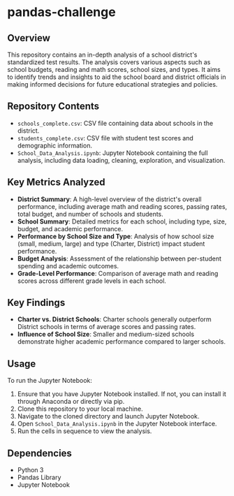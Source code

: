 # pandas-challenge

## Overview
This repository contains an in-depth analysis of a school district's standardized test results. The analysis covers various aspects such as school budgets, reading and math scores, school sizes, and types. It aims to identify trends and insights to aid the school board and district officials in making informed decisions for future educational strategies and policies.

## Repository Contents
- `schools_complete.csv`: CSV file containing data about schools in the district.
- `students_complete.csv`: CSV file with student test scores and demographic information.
- `School_Data_Analysis.ipynb`: Jupyter Notebook containing the full analysis, including data loading, cleaning, exploration, and visualization.

## Key Metrics Analyzed
- **District Summary**: A high-level overview of the district's overall performance, including average math and reading scores, passing rates, total budget, and number of schools and students.
- **School Summary**: Detailed metrics for each school, including type, size, budget, and academic performance.
- **Performance by School Size and Type**: Analysis of how school size (small, medium, large) and type (Charter, District) impact student performance.
- **Budget Analysis**: Assessment of the relationship between per-student spending and academic outcomes.
- **Grade-Level Performance**: Comparison of average math and reading scores across different grade levels in each school.

## Key Findings
- **Charter vs. District Schools**: Charter schools generally outperform District schools in terms of average scores and passing rates.
- **Influence of School Size**: Smaller and medium-sized schools demonstrate higher academic performance compared to larger schools.

## Usage
To run the Jupyter Notebook:
1. Ensure that you have Jupyter Notebook installed. If not, you can install it through Anaconda or directly via pip.
2. Clone this repository to your local machine.
3. Navigate to the cloned directory and launch Jupyter Notebook.
4. Open `School_Data_Analysis.ipynb` in the Jupyter Notebook interface.
5. Run the cells in sequence to view the analysis.

## Dependencies
- Python 3
- Pandas Library
- Jupyter Notebook
